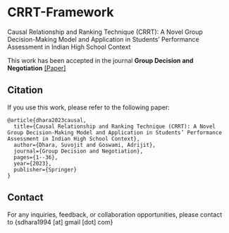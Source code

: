 # CRRT-Framework
Causal Relationship and Ranking Technique (CRRT): A Novel Group Decision-Making Model and Application in Students’ Performance Assessment in Indian High School Context

This work has been accepted in the journal **Group Decision and Negotiation** <a href="https://link.springer.com/article/10.1007/s10726-023-09827-z">[Paper]</a>



## Citation
If you use this work, please refer to the following paper:
```
@article{dhara2023causal,
  title={Causal Relationship and Ranking Technique (CRRT): A Novel Group Decision-Making Model and Application in Students’ Performance Assessment in Indian High School Context},
  author={Dhara, Suvojit and Goswami, Adrijit},
  journal={Group Decision and Negotiation},
  pages={1--36},
  year={2023},
  publisher={Springer}
}
```

## Contact
For any inquiries, feedback, or collaboration opportunities, please contact to {sdhara1994 [at] gmail [dot] com}
